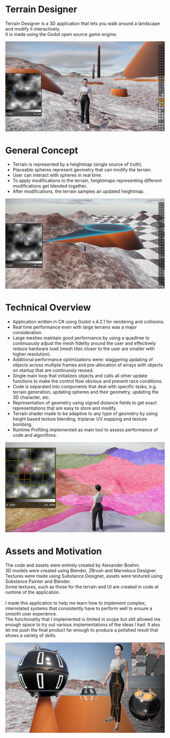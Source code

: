 # Terrain Designer

Terrain Designer is a 3D application that lets you walk around a landscape and modify it interactively.<br />
It is made using the Godot open source game engine.<br />

![Terrain Designer](./readmeImages/readmeMain.jpg)


# General Concept

- Terrain is represented by a heightmap (single source of truth).
- Placeable spheres represent geometry that can modify the terrain.
- User can interact with spheres in real time.
- To apply modifications to the terrain, heightmaps representing different modifications get blended together.
- After modifications, the terrain samples an updated heightmap.

![General Concept](./readmeImages/readmeConcept.jpg)


# Technical Overview

- Application written in C# using Godot v.4.2.1 for rendering and collisions.
- Real time performance even with large terrains was a major consideration.
- Large meshes maintain good performance by using a quadtree to continuously adjust the mesh fidelity around the user and effectively reduce hardware load (mesh tiles closer to the user are smaller with higher resolution).
- Additional performance optimizations were: staggering updating of objects across multiple frames and pre-allocation of arrays with objects on startup that are continuosly reused.
- Single main loop that initializes objects and calls all other update functions to make the control flow obvious and prevent race conditions.
- Code is separated into components that deal with specific tasks, e.g. terrain generation, updating spheres and their geometry, updating the 3D character, etc.
- Representation of geometry using signed distance fields to get exact representations that are easy to store and modify.
- Terrain shader made to be adaptive to any type of geometry by using height based texture blending, triplanar UV mapping and texture bombing.
- Runtime Profiling implemented as main tool to assess performance of code and algorithms.

![Technical Overview](./readmeImages/readmeTechnical.jpg)


# Assets and Motivation
The code and assets were entirely created by Alexander Boehm.<br />
3D models were created using Blender, ZBrush and Marvelous Designer.<br />
Textures were made using Substance Designer, assets were textured using Substance Painter and Blender.<br />
Some textures, such as those for the terrain and UI are created in code at runtime of the application.<br />
<br />
I made this application to help me learn how to implement complex, interrelated systems that consistently have to perform well to ensure a smooth user experience.<br />
The functionality that I implemented is limited in scope but still allowed me enough space to try out various implementations of the ideas I had. It also let me push the final product far enough to produce a polished result that shows a variety of skills.<br />

![Assets](./readmeImages/readmeAssets.jpg)
